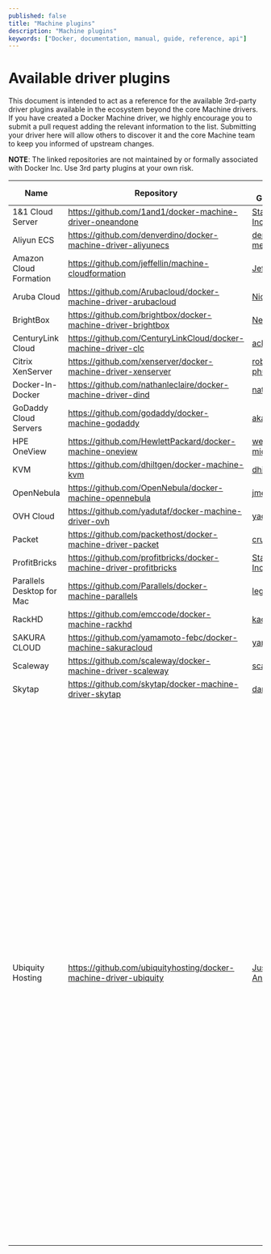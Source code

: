 ```yaml
---
published: false
title: "Machine plugins"
description: "Machine plugins"
keywords: ["Docker, documentation, manual, guide, reference, api"]
---
```



# Available driver plugins

This document is intended to act as a reference for the available 3rd-party
driver plugins available in the ecosystem beyond the core Machine drivers.  If
you have created a Docker Machine driver, we highly encourage you to submit a
pull request adding the relevant information to the list.  Submitting your
driver here will allow others to discover it and the core Machine team to keep
you informed of upstream changes.

**NOTE**: The linked repositories are not maintained by or formally associated
with Docker Inc.  Use 3rd party plugins at your own risk.

<table>
  <thead>
    <tr>
      <th>Name</th>
      <th>Repository</th>
      <th>Maintainer GitHub Handle</th>
      <th>Maintainer Email</th>
    </tr>
  </thead>
  <tbody>
    <tr>
      <td>1&amp;1 Cloud Server</td>
      <td>
        <a href=
        "https://github.com/1and1/docker-machine-driver-oneandone">https://github.com/1and1/docker-machine-driver-oneandone</a>
      </td>
      <td>
        <a href="https://github.com/stackpointcloud">StackPointCloud, Inc.</a>
      </td>
      <td>
        <a href="mailto:sdk@1and1.com">sdk@1and1.com</a>
      </td>
    </tr>
    <tr>
      <td>Aliyun ECS</td>
      <td>
        <a href=
        "https://github.com/denverdino/docker-machine-driver-aliyunecs">https://github.com/denverdino/docker-machine-driver-aliyunecs</a>
      </td>
      <td>
        <a href="https://github.com/denverdino">denverdino</a><br>
        <a href="https://github.com/menglingwei">menglingwei</a>
      </td>
      <td>
        <a href="mailto:denverdino@gmail.com">denverdino@gmail.com</a><br>
        <a href="mailto:v.con@qq.com">v.con@qq.com</a>
      </td>
    </tr>
    <tr>
      <td>Amazon Cloud Formation</td>
      <td>
        <a href=
        "https://github.com/jeffellin/machine-cloudformation">https://github.com/jeffellin/machine-cloudformation</a>
      </td>
      <td>
        <a href="https://github.com/jeffellin">Jeff Ellin</a>
      </td>
      <td>
        <a href="mailto:acf@ellin.com">acf@ellin.com</a>
      </td>
    </tr>
    <tr>
      <td>Aruba Cloud</td>
      <td>
        <a href=
        "https://github.com/Arubacloud/docker-machine-driver-arubacloud">https://github.com/Arubacloud/docker-machine-driver-arubacloud</a>
      </td>
      <td>
        <a href="https://github.com/nicolaeusebi">Nicola Eusebi</a>
      </td>
      <td>
        <a href="mailto:cloudsdk@staff.aruba.it">cloudsdk@staff.aruba.it</a>
      </td>
    </tr>
    <tr>
      <td>BrightBox</td>
      <td>
        <a href=
        "https://github.com/brightbox/docker-machine-driver-brightbox">https://github.com/brightbox/docker-machine-driver-brightbox</a>
      </td>
      <td>
        <a href="https://github.com/NeilW">NeilW</a>
      </td>
      <td>
        <a href="mailto:neil@aldur.co.uk">neil@aldur.co.uk</a>
      </td>
    </tr>
    <tr>
      <td>CenturyLink Cloud</td>
      <td>
        <a href=
        "https://github.com/CenturyLinkCloud/docker-machine-driver-clc">https://github.com/CenturyLinkCloud/docker-machine-driver-clc</a>
      </td>
      <td>
        <a href="https://github.com/ack">ack</a>
      </td>
      <td>
        <a href="mailto:albert.choi@ctl.io">albert.choi@ctl.io</a>
      </td>
    </tr>
    <tr>
      <td>Citrix XenServer</td>
      <td>
        <a href=
        "https://github.com/xenserver/docker-machine-driver-xenserver">https://github.com/xenserver/docker-machine-driver-xenserver</a>
      </td>
      <td>
        <a href="https://github.com/robertbreker">robertbreker</a><br>
        <a href="https://github.com/phusl">phusl</a>
      </td>
      <td>
        <a href=
        "mailto:robert.breker@citrix.com">robert.breker@citrix.com</a><br>
        <a href="mailto:phus.lu@citrix.com">phus.lu@citrix.com</a>
      </td>
    </tr>
    <tr>
      <td>Docker-In-Docker</td>
      <td>
        <a href=
        "https://github.com/nathanleclaire/docker-machine-driver-dind">https://github.com/nathanleclaire/docker-machine-driver-dind</a>
      </td>
      <td>
        <a href="https://github.com/nathanleclaire">nathanleclaire</a>
      </td>
      <td>
        <a href=
        "mailto:nathan.leclaire@gmail.com">nathan.leclaire@gmail.com</a>
      </td>
    </tr>
    <tr>
      <td>GoDaddy Cloud Servers</td>
      <td>
        <a href=
        "https://github.com/godaddy/docker-machine-godaddy">https://github.com/godaddy/docker-machine-godaddy</a>
      </td>
      <td>
        <a href="https://github.com/aka-bo">aka-bo</a>
      </td>
      <td>
        <a href="mailto:bo.thompson@gmail.com">bo.thompson@gmail.com</a>
      </td>
    </tr>
    <tr>
      <td>HPE OneView</td>
      <td>
        <a href=
        "https://github.com/HewlettPackard/docker-machine-oneview">https://github.com/HewlettPackard/docker-machine-oneview</a>
      </td>
      <td>
        <a href="https://github.com/wenlock">wenlock</a><br>
        <a href="https://github.com/miqui">miqui</a>
      </td>
      <td>
        <a href="mailto:wenlock@hpe.com">wenlock@hpe.com</a><br>
        <a href="mailto:miqui@hpe.com">miqui@hpe.com</a>
      </td>
    </tr>
    <tr>
      <td>KVM</td>
      <td>
        <a href=
        "https://github.com/dhiltgen/docker-machine-kvm">https://github.com/dhiltgen/docker-machine-kvm</a>
      </td>
      <td>
        <a href="https://github.com/dhiltgen">dhiltgen</a>
      </td>
      <td>
        <a href=
        "mailto:daniel.hiltgen@docker.com">daniel.hiltgen@docker.com</a>
      </td>
    </tr>
    <tr>
      <td>OpenNebula</td>
      <td>
        <a href=
        "https://github.com/OpenNebula/docker-machine-opennebula">https://github.com/OpenNebula/docker-machine-opennebula</a>
      </td>
      <td>
        <a href="https://github.com/jmelis">jmelis</a>
      </td>
      <td>
        <a href="mailto:jmelis@opennebula.org">jmelis@opennebula.org</a>
      </td>
    </tr>
    <tr>
      <td>OVH Cloud</td>
      <td>
        <a href=
        "https://github.com/yadutaf/docker-machine-driver-ovh">https://github.com/yadutaf/docker-machine-driver-ovh</a>
      </td>
      <td>
        <a href="https://github.com/yadutaf">yadutaf</a>
      </td>
      <td>
        <a href="mailto:jt@yadutaf.fr">jt@yadutaf.fr</a>
      </td>
    </tr>
    <tr>
      <td>Packet</td>
      <td>
        <a href=
        "https://github.com/packethost/docker-machine-driver-packet">https://github.com/packethost/docker-machine-driver-packet</a>
      </td>
      <td>
        <a href="https://github.com/crunchywelch">crunchywelch</a>
      </td>
      <td>
        <a href="mailto:welch@packet.net">welch@packet.net</a>
      </td>
    </tr>
    <tr>
      <td>ProfitBricks</td>
      <td>
        <a href=
        "https://github.com/profitbricks/docker-machine-driver-profitbricks">https://github.com/profitbricks/docker-machine-driver-profitbricks</a>
      </td>
      <td>
        <a href="https://github.com/stackpointcloud">StackPointCloud, Inc.</a>
      </td>
      <td>
        <a href="mailto:sdk@profitbricks.com">sdk@profitbricks.com</a>
      </td>
    </tr>
    <tr>
      <td>Parallels Desktop for Mac</td>
      <td>
        <a href=
        "https://github.com/Parallels/docker-machine-parallels">https://github.com/Parallels/docker-machine-parallels</a>
      </td>
      <td>
        <a href="https://github.com/legal90">legal90</a>
      </td>
      <td>
        <a href="mailto:legal90@gmail.com">legal90@gmail.com</a>
      </td>
    </tr>
    <tr>
      <td>RackHD</td>
      <td>
        <a href=
        "https://github.com/emccode/docker-machine-rackhd">https://github.com/emccode/docker-machine-rackhd</a>
      </td>
      <td>
        <a href="https://github.com/kacole2">kacole2</a>
      </td>
      <td>
        <a href="mailto:kendrick.coleman@emc.com">kendrick.coleman@emc.com</a>
      </td>
    </tr>
    <tr>
      <td>SAKURA CLOUD</td>
      <td>
        <a href=
        "https://github.com/yamamoto-febc/docker-machine-sakuracloud">https://github.com/yamamoto-febc/docker-machine-sakuracloud</a>
      </td>
      <td>
        <a href="https://github.com/yamamoto-febc">yamamoto-febc</a>
      </td>
      <td>
        <a href="mailto:yamamoto.febc@gmail.com">yamamoto.febc@gmail.com</a>
      </td>
    </tr>
    <tr>
      <td>Scaleway</td>
      <td>
        <a href=
        "https://github.com/scaleway/docker-machine-driver-scaleway">https://github.com/scaleway/docker-machine-driver-scaleway</a>
      </td>
      <td>
        <a href="https://github.com/scaleway">scaleway</a>
      </td>
      <td>
        <a href="mailto:opensource@scaleway.com">opensource@scaleway.com</a>
      </td>
    </tr>
    <tr>
      <td>Skytap</td>
      <td>
        <a href=
        "https://github.com/skytap/docker-machine-driver-skytap">https://github.com/skytap/docker-machine-driver-skytap</a>
      </td>
      <td>
        <a href="https://github.com/dantjones">dantjones</a>
      </td>
      <td>
        <a href="mailto:djones@skytap.com">djones@skytap.com</a>
      </td>
    </tr>
    <tr>
      <td>Ubiquity Hosting</td>
      <td>
        <a href=
        "https://github.com/ubiquityhosting/docker-machine-driver-ubiquity">https://github.com/ubiquityhosting/docker-machine-driver-ubiquity</a>
      </td>
      <td>
        <a href="https://github.com/justacan">Justin Canington</a><br>
        <a href="https://github.com/andrew-ayers">Andrew Ayers</a>
      </td>
      <td>
        <a href=
        "mailto:justin.canington@nobistech.net">justin.canington@nobistech.net</a><br>

        <a href=
        "mailto:andrew.ayers@nobistech.net">andrew.ayers@nobistech.net</a>
      </td>
    </tr>
    <tr>
      <td>UCloud</td>
      <td>
        <a href=
        "https://github.com/ucloud/docker-machine-ucloud">https://github.com/ucloud/docker-machine-ucloud</a>
      </td>
      <td>
        <a href="https://github.com/xiaohui">xiaohui</a>
      </td>
      <td>
        <a href="mailto:xiaohui.zju@gmail.com">xiaohui.zju@gmail.com</a>
      </td>
    </tr>
    <tr>
      <td>VMWare Workstation</td>
      <td>
        <a href=
        "https://github.com/pecigonzalo/docker-machine-vmwareworkstation">https://github.com/pecigonzalo/docker-machine-vmwareworkstation</a>
      </td>
      <td>
        <a href="https://github.com/pecigonzalo">pecigonzalo</a>
      </td>
      <td>
        <a href="mailto:pecigonzalo@outlook.com">pecigonzalo@outlook.com</a>
      </td>
    </tr>
    <tr>
      <td>VULTR</td>
      <td>
        <a href=
        "https://github.com/janeczku/docker-machine-vultr">https://github.com/janeczku/docker-machine-vultr</a>
      </td>
      <td>
        <a href="https://github.com/janeczku">janeczku</a>
      </td>
      <td>
        <a href="mailto:jb@festplatte.eu.org">jb@festplatte.eu.org</a>
      </td>
    </tr>
    <tr>
      <td>xhyve</td>
      <td>
        <a href=
        "https://github.com/zchee/docker-machine-driver-xhyve">https://github.com/zchee/docker-machine-driver-xhyve</a>
      </td>
      <td>
        <a href="https://github.com/zchee">zchee</a>
      </td>
      <td>
        <a href="mailto:zchee.io@gmail.com">zchee.io@gmail.com</a>
      </td>
    </tr>
  </tbody>
</table>
